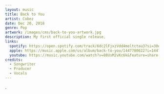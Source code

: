 ```yaml
---
layout: music
title: Back to You
artist: Cobez
date: Dec 20, 2018
genre: Pop
artwork: /images/cms/back-to-you-artwork.jpg
description: My first official single release.
links:
  spotify: https://open.spotify.com/track/6dc2lFjxzVdd4meltctau3?si=30eb5c3535dd4564
  apple: https://music.apple.com/us/album/back-to-you/1447780622?i=1447780623
  youtube: https://music.youtube.com/watch?v=88UsM2vKc6k&feature=share
credits:
  - Songwriter
  - Producer
  - Vocals
---
```

.